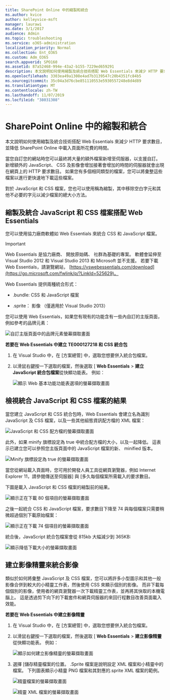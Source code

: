```yaml
---
title: SharePoint Online 中的縮製和統合
ms.author: kvice
author: kelleyvice-msft
manager: laurawi
ms.date: 3/1/2017
audience: Admin
ms.topic: troubleshooting
ms.service: o365-administration
localization_priority: Normal
ms.collection: Ent_O365
ms.custom: Adm_O365
search.appverid: SPO160
ms.assetid: 87a52468-994e-43a2-b155-7229ed659291
description: 本文說明如何使用縮製及統合技術搭配 Web Essentials 來減少 HTTP 要求數目，並降低 SharePoint Online 中載入頁面所花費的時間。
ms.openlocfilehash: 3303ea49a1308e4ad7b3139547c20b4351fc84b5
ms.sourcegitcommit: 35c04a3d76cbe851110553e5930557248e8d4d89
ms.translationtype: MT
ms.contentlocale: zh-TW
ms.lasthandoff: 11/07/2019
ms.locfileid: "38031308"
---
```

# <a name="minification-and-bundling-in-sharepoint-online"></a>SharePoint Online 中的縮製和統合

本文說明如何使用縮製及統合技術搭配 Web Essentials 來減少 HTTP 要求數目，並降低 SharePoint Online 中載入頁面所花費的時間。
  
當您自訂您的網站時您可以最終將大量的額外檔案新增至伺服器，以支援自訂。 新增額外的 JavaScript、 CSS 及影像會增加接著會增加的時間的伺服器就會出現在網頁上的 HTTP 要求數目。 如果您有多個相同類型的檔案，您可以將彙整這些檔案以進行更快速地下載這些檔案。
  
對於 JavaScript 和 CSS 檔案，您也可以使用稱為縮製，其中移除空白字元和其他不必要的字元以減少檔案的總大小方法。
  
## <a name="minification-and-bundling-javascript-and-css-files-with-web-essentials"></a>縮製及統合 JavaScript 和 CSS 檔案搭配 Web Essentials

您可以使用協力廠商軟體如 Web Essentials 來統合 CSS 和 JavaScript 檔案。
  
> [!IMPORTANT]
> Web Essentials 是協力廠商、 開放原始碼、 社群為基礎的專案。 軟體會延伸至 Visual Studio 2012 和 Visual Studio 2013 和 Microsoft 並不支援。 若要下載 Web Essentials，請瀏覽網站， [https://vswebessentials.com/download](https://go.microsoft.com/fwlink/p/?LinkId=525629)。 
  
Web Essentials 提供兩種統合形式：
  
- .bundle: CSS 和 JavaScript 檔案
    
- .sprite： 影像 （僅適用於 Visual Studio 2013）
    
您可以使用 Web Essentials，如果您有現有的功能含有一些內自訂的主版頁面，例如參考的品牌元素：
  
![自訂主版頁面中的品牌元素螢幕擷取畫面](media/3a6eba36-973d-482b-8556-a9394b8ba19f.png)
  
 **若要在 Web Essentials 中建立 TE000127218 和 CSS 統合包**
  
1. 在 Visual Studio 中，在 [方案總管] 中，選取您想要併入統合包檔案。
    
2. 以滑鼠右鍵按一下選取的檔案，然後選取 [ **Web Essentials** \> **建立 JavaScript 統合包檔案**從快顯功能表。 例如： 
    
    ![顯示 Web 基本功能功能表選項的螢幕擷取畫面](media/41aac84c-4538-4f78-b454-46e651f868a3.png)
  
## <a name="viewing-the-results-of-bundling-javascript-and-css-files"></a>檢視統合 JavaScript 和 CSS 檔案的結果

當您建立 JavaScript 和 CSS 統合包時，Web Essentials 會建立名為識別 JavaScript 及 CSS 檔案，以及一些其他組態資訊配方檔的 XML 檔案： 
  
![JavaScript 和 CSS 配方檔的螢幕擷取畫面](media/7ba891f8-52d8-467b-a0f6-b062dd1137a4.png)
  
此外，如果 minify 旗標設定為 true 中統合配方檔的大小，以及一起降低。 這表示已建立您可以參照您主版頁面中的 JavaScript 檔案的新、 minified 版本。
  
![Minify 旗標設定為 true 的螢幕擷取畫面](media/50523af2-6412-4117-ac3d-5bd26f6d562e.png)
  
當您從網站載入頁面時，您可用於開發人員工具從網頁瀏覽器，例如 Internet Explorer 11，請參閱傳送至伺服器] 與 [多久每個檔案所需載入的要求數目。
  
下圖是載入 JavaScript 和 CSS 檔案的縮製前的結果。
  
![顯示正在下載 80 個項目的螢幕擷取畫面](media/e2df3912-1923-46e6-8cf2-3015a31554e1.png)
  
之後一起統合 CSS 和 JavaScript 檔案，要求數目下降至 74 與每個檔案只需要稍微超過個別下載原始檔案：
  
![顯示正在下載 74 個項目的螢幕擷取畫面](media/686c4387-70e8-4a74-9d45-059f33a91184.png)
  
統合後，JavaScript 統合包檔案會從 815kb 大幅減少到 365KB:
  
![顯示降低下載大小的螢幕擷取畫面](media/5e7dbd98-faff-4f68-b320-108fb252e395.png)
  
## <a name="bundling-images-by-creating-an-image-sprite"></a>建立影像精靈來統合影像

類似於如何將彙整 JavaScript 及 CSS 檔案，您可以將許多小型圖示和其他一般影像合併到較大的小精靈工作表，然後使用 CSS 來顯示個別的影像。 而非下載每個個別的影像，使用者的網頁瀏覽器一次下載精靈工作表，並再將其快取的本機電腦上。 這是透過剪下向下的下載套件和網頁伺服器的來回行程數目改善頁面載入效能。
  
 **若要在 Web Essentials 中建立影像精靈**
  
1. 在 Visual Studio 中，在 [方案總管] 中，選取您想要併入統合包檔案。
    
2. 以滑鼠右鍵按一下選取的檔案，然後選取 [ **Web Essentials** \> **建立影像精靈**從快顯功能表。 例如： 
    
    ![顯示如何建立影像精靈的螢幕擷取畫面](media/de0fe741-4ef7-4e3b-bafa-ef9f4822dac6.png)
  
3. 選擇 [儲存精靈檔案的位置。 .Sprite 檔案是說明設定 XML 檔案和小精靈中的檔案。 下列圖表顯示小精靈 PNG 檔案和其對應的.sprite XML 檔案的範例。
    
    ![精靈檔案的螢幕擷取畫面](media/0876bb2a-d1b9-4169-8e95-9c290d628d90.png)
  
    ![精靈 XML 檔案的螢幕擷取畫面](media/d1f94776-280d-4d56-abb5-384f145d9989.png)
  

